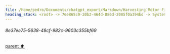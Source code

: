 ```yaml
---
file: /home/pedro/Documents/chatgpt_export/Markdown/Harvesting Motor Fields for Microcontrollers.md
heading_stack: <root> -> 76e865c0-20b2-464d-886d-2085f0a394bd -> System -> 90cbfd0a-d946-4ade-9b8d-760c81eb5f21 -> System -> aaa2c2b8-2ffe-4e97-8e29-722e0f25c925 -> User -> 487b9167-01f8-4206-97d9-f9ade30c87a5 -> Assistant -> aaa2303a-59a1-4997-b067-34aee34c5625 -> User -> 8e37ee75-5638-48cf-982c-9603c355bf69
---
```

###### 8e37ee75-5638-48cf-982c-9603c355bf69
[parent ⬆️](#aaa2303a-59a1-4997-b067-34aee34c5625)
